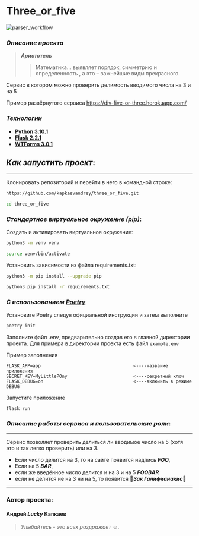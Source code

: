 # Three_or_five

![parser_workflow](https://github.com/kapkaevandrey/three_or_five/actions/workflows/test_style_workflow.yml/badge.svg)

### _Описание проекта_
> ***Аристотель***
>>Математика... выявляет порядок, симметрию и определенность 
>, а это – важнейшие виды прекрасного.
>>
Сервис в котором можно проверить делимость вводимого числа на 3 и на 5

Пример развёрнутого сервиса https://div-five-or-three.herokuapp.com/

### _Технологии_
 - __[Python 3.10.1](https://docs.python.org/3/)__
 - __[Flask 2.2.1](https://flask.palletsprojects.com/en/2.2.x/)__
 - __[WTForms 3.0.1](https://wtforms.readthedocs.io/en/3.0.x/)__

## _Как запустить проект_:
________________________________________

Клонировать репозиторий и перейти в него в командной строке:

```bash
https://github.com/kapkaevandrey/three_or_five.git
```

```bash
cd three_or_five
```

### _Стандартное виртуальное окружение (pip)_:
Cоздать и активировать виртуальное окружение:

```bash
python3 -m venv venv
```

```bash
source venv/bin/activate
```

Установить зависимости из файла requirements.txt:

```bash
python3 -m pip install --upgrade pip
```

```bash
python3 pip install -r requirements.txt
```

### _C использованием [Poetry](https://python-poetry.org/docs/)_
Установите Poetry следуя официальной инструкции и затем выполните
```bash
poetry init
```

Заполните файл .env, предварительно создав его в главной директории проекта. Для примера в директории проекта есть файл ```example.env```

Пример заполнения
```
FLASK_APP=app                                   <----название приложения
SECRET_KEY=MyLittlePOny                         <----секретный ключ
FLASK_DEBUG=on                                  <----включить в режиме DEBUG
```

Запустите приложение
```shell
flask run
```

### _Описание работы сервиса и пользовательские роли_:
__________________________________________
Сервис позволяет проверить делиться ли вводимое число на 5 (хотя это и так легко проверить) или на 3.
- Если число делится на 3, то на сайте появится надпись ***FOO***,
- Если на 5 ***BAR***, 
- если же введённое число делится и на 3 и на 5 ***FOOBAR***
- если не делится не на 3 ни на 5, то появится 🌿***Зак Галифианакис***🌿
_______________________________________________________


### Автор проекта:
#### Андрей ***Lucky*** Капкаев
>*Улыбайтесь - это всех раздражает :relaxed:.*


